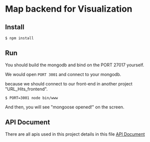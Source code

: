 # Map backend for Visualization

## Install

```console
$ npm install
```

## Run

You should build the mongodb and bind on the PORT 27017 yourself.

We would open `PORT 3001` and connect to your mongodb.

because we should connect to our front-end in another project "URL_Hits_frontend".

```console
$ PORT=3001 node bin/www
```

And then, you will see "mongoose opened!" on the screen.

## API Document

There are all apis used in this project details in this file [API Document](api_document.md)
